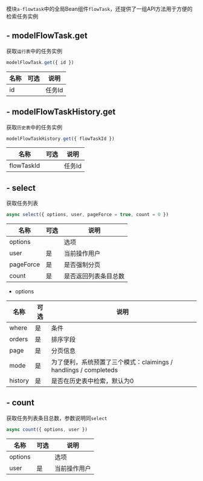 模块`a-flowtask`中的全局Bean组件`flowTask`，还提供了一组API方法用于方便的检索任务实例

## - modelFlowTask.get

获取`运行表`中的任务实例

``` javascript
modelFlowTask.get({ id })
```

|名称|可选|说明|
|--|--|--|
|id||任务Id|

## - modelFlowTaskHistory.get

获取`历史表`中的任务实例

``` javascript
modelFlowTaskHistory.get({ flowTaskId })
```

|名称|可选|说明|
|--|--|--|
|flowTaskId||任务Id|

## - select

获取任务列表

``` javascript
async select({ options, user, pageForce = true, count = 0 }) 
```

|名称|可选|说明|
|--|--|--|
|options||选项|
|user|是|当前操作用户|
|pageForce|是|是否强制分页|
|count|是|是否返回列表条目总数|

- options

|名称|可选|说明|
|--|--|--|
|where|是|条件|
|orders|是|排序字段|
|page|是|分页信息|
|mode|是|为了便利，系统预置了三个模式：claimings / handlings / completeds|
|history|是|是否在历史表中检索，默认为0|

## - count

获取任务列表条目总数，参数说明同`select`

``` javascript
async count({ options, user }) 
```

|名称|可选|说明|
|--|--|--|
|options||选项|
|user|是|当前操作用户|
